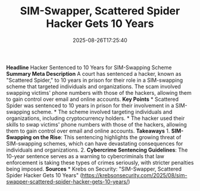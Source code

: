 ﻿---
title: "SIM-Swapper, Scattered Spider Hacker Gets 10 Years"
date: "2025-08-26T17:25:40"
category: "Markets"
summary: ""
slug: "simswapper scattered spider hacker gets 10 years"
source_urls:
  - "https://krebsonsecurity.com/2025/08/sim-swapper-scattered-spider-hacker-gets-10-years/"
seo:
  title: "SIM-Swapper, Scattered Spider Hacker Gets 10 Years | Hash n Hedge"
  description: ""
  keywords: ["news", "markets", "brief"]
---
**Headline** Hacker Sentenced to 10 Years for SIM-Swapping Scheme  **Summary Meta Description** A court has sentenced a hacker, known as "Scattered Spider," to 10 years in prison for their role in a SIM-swapping scheme that targeted individuals and organizations. The scam involved swapping victims' phone numbers with those of the hackers, allowing them to gain control over email and online accounts.  **Key Points**  * Scattered Spider was sentenced to 10 years in prison for their involvement in a SIM-swapping scheme. * The scheme involved targeting individuals and organizations, including cryptocurrency holders. * The hacker used their skills to swap victims' phone numbers with those of the hackers, allowing them to gain control over email and online accounts.  **Takeaways**  1. **SIM-Swapping on the Rise**: This sentencing highlights the growing threat of SIM-swapping schemes, which can have devastating consequences for individuals and organizations. 2. **Cybercrime Sentencing Guidelines**: The 10-year sentence serves as a warning to cybercriminals that law enforcement is taking these types of crimes seriously, with stricter penalties being imposed.  **Sources** * Krebs on Security: "SIM-Swapper, Scattered Spider Hacker Gets 10 Years" (https://krebsonsecurity.com/2025/08/sim-swapper-scattered-spider-hacker-gets-10-years/) 
